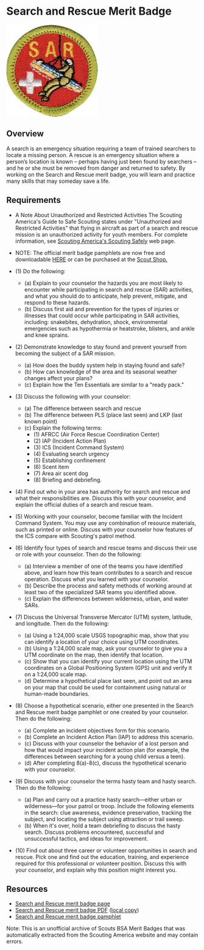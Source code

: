 

# Search and Rescue Merit Badge

![Search and Rescue Merit Badge](images/search-and-rescue-merit-badge.jpg)

## Overview



A search is an emergency situation requiring a team of trained searchers to locate a missing person. A rescue is an emergency situation where a person’s location is known – perhaps having just been found by searchers – and he or she must be removed from danger and returned to safety. By working on the Search and Rescue merit badge, you will learn and practice many skills that may someday save a life.

## Requirements

* A Note About Unauthorized and Restricted Activities   The Scouting America's Guide to Safe Scouting states under "Unauthorized and Restricted Activities" that flying in aircraft as part of a search and rescue mission is an unauthorized activity for youth members. For complete information, see [Scouting America's Scouting Safely](https://www.scouting.org/health-and-safety/) web page.
* NOTE:  The official merit badge pamphlets are now free and downloadable  [HERE](https://filestore.scouting.org/filestore/Merit_Badge_ReqandRes/Pamphlets/Search%20and%20Rescue.pdf) or can be purchased at the [Scout Shop.](https://www.scoutshop.org/)
* (1) Do the following:
    * (a) Explain to your counselor the hazards you are most likely to encounter while participating in search and rescue (SAR) activities, and what you should do to anticipate, help prevent, mitigate, and respond to these hazards.
    * (b) Discuss first aid and prevention for the types of injuries or illnesses that could occur while participating in SAR activities, including: snakebites, dehydration, shock, environmental emergencies such as hypothermia or heatstroke, blisters, and ankle and knee sprains.


* (2) Demonstrate knowledge to stay found and prevent yourself from becoming the subject of a SAR mission.
    * (a) How does the buddy system help in staying found and safe?
    * (b) How can knowledge of the area and its seasonal weather changes affect your plans?
    * (c) Explain how the Ten Essentials are similar to a "ready pack."


* (3) Discuss the following with your counselor:
    * (a) The difference between search and rescue
    * (b) The difference between PLS (place last seen) and LKP (last known point)
    * (c) Explain the following terms:
        * (1) AFRCC (Air Force Rescue Coordination Center)
        * (2) IAP (Incident Action Plan)
        * (3) ICS (Incident Command System)
        * (4) Evaluating search urgency
        * (5) Establishing confinement
        * (6) Scent item
        * (7) Area air scent dog
        * (8) Briefing and debriefing.




* (4) Find out who in your area has authority for search and rescue and what their responsibilities are. Discuss this with your counselor, and explain the official duties of a search and rescue team.
* (5) Working with your counselor, become familiar with the Incident Command System.  You may use any combination of resource materials, such as printed or online.  Discuss with your counselor how features of the ICS compare with Scouting's patrol method.
* (6) Identify four types of search and rescue teams and discuss their use or role with your counselor. Then do the following:
    * (a) Interview a member of one of the teams you have identified above, and learn how this team contributes to a search and rescue operation. Discuss what you learned with your counselor.
    * (b) Describe the process and safety methods of working around at least two of the specialized SAR teams you identified above.
    * (c) Explain the differences between wilderness, urban, and water SARs.


* (7) Discuss the Universal Transverse Mercator (UTM) system, latitude, and longitude. Then do the following:
    * (a) Using a 1:24,000 scale USGS topographic map, show that you can identify a location of your choice using UTM coordinates.
    * (b) Using a 1:24,000 scale map, ask your counselor to give you a UTM coordinate on the map, then identify that location.
    * (c) Show that you can identify your current location using the UTM coordinates on a Global Positioning System (GPS) unit and verify it on a 1:24,000 scale map.
    * (d) Determine a hypothetical place last seen, and point out an area on your map that could be used for containment using natural or human-made boundaries.


* (8) Choose a hypothetical scenario, either one presented in the Search and Rescue merit badge pamphlet or one created by your counselor.  Then do the following:
    * (a) Complete an incident objectives form for this scenario.
    * (b) Complete an Incident Action Plan (IAP) to address this scenario.
    * (c) Discuss with your counselor the behavior of a lost person and how that would impact your incident action plan (for example, the differences between searching for a young child versus a teen).
    * (d) After completing 8(a)-8(c), discuss the hypothetical scenario with your counselor.


* (9) Discuss with your counselor the terms hasty team and hasty search. Then do the following:
    * (a) Plan and carry out a practice hasty search—either urban or wilderness—for your patrol or troop. Include the following elements in the search: clue awareness, evidence preservation, tracking the subject, and locating the subject using attraction or trail sweep.
    * (b) When it's over, hold a team debriefing to discuss the hasty search. Discuss problems encountered, successful and unsuccessful tactics, and ideas for improvement.


* (10) Find out about three career or volunteer opportunities in search and rescue. Pick one and find out the education, training, and experience required for this professional or volunteer position. Discuss this with your counselor, and explain why this position might interest you.


## Resources

- [Search and Rescue merit badge page](https://www.scouting.org/merit-badges/search-and-rescue/)
- [Search and Rescue merit badge PDF](https://filestore.scouting.org/filestore/Merit_Badge_ReqandRes/Pamphlets/Search%20and%20Rescue.pdf) ([local copy](files/search-and-rescue-merit-badge.pdf))
- [Search and Rescue merit badge pamphlet](https://www.scoutshop.org/search-rescue-merit-badge-pamphlet-660209.html)

Note: This is an unofficial archive of Scouts BSA Merit Badges that was automatically extracted from the Scouting America website and may contain errors.